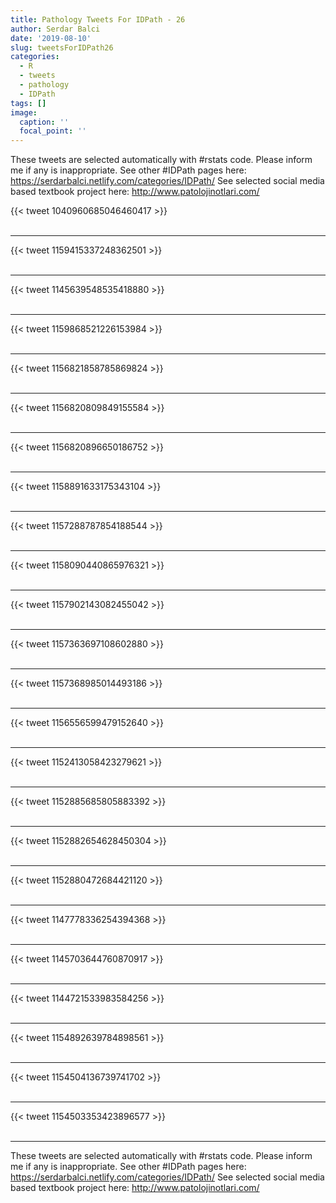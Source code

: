 ```yaml
---
title: Pathology Tweets For IDPath - 26
author: Serdar Balci
date: '2019-08-10'
slug: tweetsForIDPath26
categories:
  - R
  - tweets
  - pathology
  - IDPath
tags: []
image:
  caption: ''
  focal_point: ''
---
```



These tweets are selected automatically with #rstats code. Please inform me if any is inappropriate.
See other #IDPath pages here: https://serdarbalci.netlify.com/categories/IDPath/ 
See selected social media based textbook project here: http://www.patolojinotlari.com/

{{< tweet 1040960685046460417 >}}
<br>
<br>
<hr>
{{< tweet 1159415337248362501 >}}
<br>
<br>
<hr>
{{< tweet 1145639548535418880 >}}
<br>
<br>
<hr>
{{< tweet 1159868521226153984 >}}
<br>
<br>
<hr>
{{< tweet 1156821858785869824 >}}
<br>
<br>
<hr>
{{< tweet 1156820809849155584 >}}
<br>
<br>
<hr>
{{< tweet 1156820896650186752 >}}
<br>
<br>
<hr>
{{< tweet 1158891633175343104 >}}
<br>
<br>
<hr>
{{< tweet 1157288787854188544 >}}
<br>
<br>
<hr>
{{< tweet 1158090440865976321 >}}
<br>
<br>
<hr>
{{< tweet 1157902143082455042 >}}
<br>
<br>
<hr>
{{< tweet 1157363697108602880 >}}
<br>
<br>
<hr>
{{< tweet 1157368985014493186 >}}
<br>
<br>
<hr>
{{< tweet 1156556599479152640 >}}
<br>
<br>
<hr>
{{< tweet 1152413058423279621 >}}
<br>
<br>
<hr>
{{< tweet 1152885685805883392 >}}
<br>
<br>
<hr>
{{< tweet 1152882654628450304 >}}
<br>
<br>
<hr>
{{< tweet 1152880472684421120 >}}
<br>
<br>
<hr>
{{< tweet 1147778336254394368 >}}
<br>
<br>
<hr>
{{< tweet 1145703644760870917 >}}
<br>
<br>
<hr>
{{< tweet 1144721533983584256 >}}
<br>
<br>
<hr>
{{< tweet 1154892639784898561 >}}
<br>
<br>
<hr>
{{< tweet 1154504136739741702 >}}
<br>
<br>
<hr>
{{< tweet 1154503353423896577 >}}
<br>
<br>
<hr>


These tweets are selected automatically with #rstats code. Please inform me if any is inappropriate.
See other #IDPath pages here: https://serdarbalci.netlify.com/categories/IDPath/ 
See selected social media based textbook project here: http://www.patolojinotlari.com/
